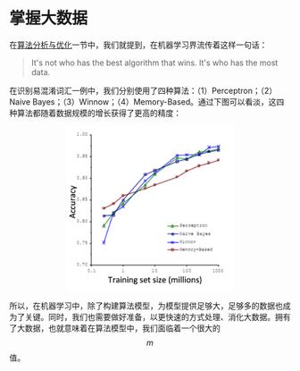 掌握大数据
===================

在[算法分析与优化](../../算法分析与优化/articles/大数据集)一节中，我们就提到，在机器学习界流传着这样一句话：

> It's not who has the best algorithm that wins. It's who has the most data.

在识别易混淆词汇一例中，我们分别使用了四种算法：（1）Perceptron；（2）Naive Bayes；（3）Winnow；（4）Memory-Based。通过下图可以看淡，这四种算法都随着数据规模的增长获得了更高的精度：

<div style="text-align:center">
<img src="../attachments/识别混淆词汇.png" width="300"></img>
</div>

所以，在机器学习中，除了构建算法模型，为模型提供足够大，足够多的数据也成为了关键。同时，我们也需要做好准备，以更快速的方式处理、消化大数据。拥有了大数据，也就意味着在算法模型中，我们面临着一个很大的 $$m$$ 值。
